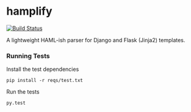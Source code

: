 # hamplify
[![Build Status](https://travis-ci.org/Kangaroux/hamplify.svg?branch=master)](https://travis-ci.org/Kangaroux/hamplify)

A lightweight HAML-ish parser for Django and Flask (Jinja2) templates.

### Running Tests
Install the test dependencies 
```
pip install -r reqs/test.txt
```

Run the tests 
```
py.test
```